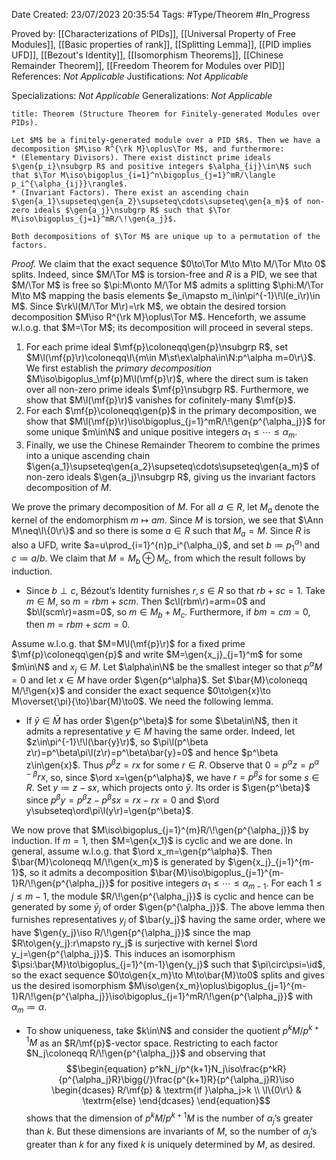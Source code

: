 <div class="topSpace"></div>

Date Created: 23/07/2023 20:35:54
Tags: #Type/Theorem #In_Progress

Proved by: [[Characterizations of PIDs]], [[Universal Property of Free Modules]], [[Basic properties of rank]], [[Splitting Lemma]], [[PID implies UFD]], [[Bezout's Identity]], [[Isomorphism Theorems]], [[Chinese Remainder Theorem]], [[Freedom Theorem for Modules over PID]]
References: <i>Not Applicable</i>
Justifications: <i>Not Applicable</i>

Specializations: <i>Not Applicable</i>
Generalizations: <i>Not Applicable</i>

``` ad-Theorem
title: Theorem (Structure Theorem for Finitely-generated Modules over PIDs).

Let $M$ be a finitely-generated module over a PID $R$. Then we have a decomposition $M\iso R^{\rk M}\oplus\Tor M$, and furthermore:
* (Elementary Divisors). There exist distinct prime ideals $\gen{p_i}\nsubgrp R$ and positive integers $\alpha_{ij}\in\N$ such that $\Tor M\iso\bigoplus_{i=1}^n\bigoplus_{j=1}^mR/\langle p_i^{\alpha_{ij}}\rangle$.
* (Invariant Factors). There exist an ascending chain $\gen{a_1}\supseteq\gen{a_2}\supseteq\cdots\supseteq\gen{a_m}$ of non-zero ideals $\gen{a_j}\nsubgrp R$ such that $\Tor M\iso\bigoplus_{j=1}^mR/\!\gen{a_j}$.

Both decompositions of $\Tor M$ are unique up to a permutation of the factors.

```

<i>Proof.</i> We claim that the exact sequence $0\to\Tor M\to M\to M/\Tor M\to 0$ splits. Indeed, since $M/\Tor M$ is torsion-free and $R$ is a PID, we see that $M/\Tor M$ is free so $\pi:M\onto M/\Tor M$ admits a splitting $\phi:M/\Tor M\to M$ mapping the basis elements $e_i\mapsto m_i\in\pi^{-1}\!\l(e_i\r)\in M$. Since $\rk\l(M/\Tor M\r)=\rk M$, we obtain the desired torsion decomposition $M\iso R^{\rk M}\oplus\Tor M$. Henceforth, we assume w.l.o.g. that $M=\Tor M$; its decomposition will proceed in several steps.
1. For each prime ideal $\mf{p}\coloneqq\gen{p}\nsubgrp R$, set $M\l(\mf{p}\r)\coloneqq\l\{m\in M\st\ex\alpha\in\N:p^\alpha m=0\r\}$. We first establish the <i>primary decomposition</i> $M\iso\bigoplus_\mf{p}M\l(\mf{p}\r)$, where the direct sum is taken over all non-zero prime ideals $\mf{p}\nsubgrp R$. Furthermore, we show that $M\l(\mf{p}\r)$ vanishes for cofinitely-many $\mf{p}$.
2. For each $\mf{p}\coloneqq\gen{p}$ in the primary decomposition, we show that $M\l(\mf{p}\r)\iso\bigoplus_{j=1}^mR/\!\gen{p^{\alpha_j}}$ for some unique $m\in\N$ and unique positive integers $\alpha_1\leq\cdots\leq\alpha_m$.
3. Finally, we use the Chinese Remainder Theorem to combine the primes into a unique ascending chain $\gen{a_1}\supseteq\gen{a_2}\supseteq\cdots\supseteq\gen{a_m}$ of non-zero ideals $\gen{a_j}\nsubgrp R$, giving us the invariant factors decomposition of $M$.

We prove the primary decomposition of $M$. For all $a\in R$, let $M_a$ denote the kernel of the endomorphism $m\mapsto am$. Since $M$ is torsion, we see that $\Ann M\neq\l\{0\r\}$ and so there is some $a\in R$ such that $M_a=M$. Since $R$ is also a UFD, write $a=u\prod_{i=1}^{n}p_i^{\alpha_i}$, and set $b\coloneqq p_1^{\alpha_1}$ and $c\coloneqq a/b$. We claim that $M=M_b\oplus M_c$, from which the result follows by induction.
* Since $b\perp c$, Bézout’s Identity furnishes $r,s\in R$ so that $rb+sc=1$. Take $m\in M$, so $m=rbm+scm$. Then $c\l(rbm\r)=arm=0$ and $b\l(scm\r)=asm=0$, so $m\in M_b+M_c$. Furthermore, if $bm=cm=0$, then $m=rbm+scm=0$.

Assume w.l.o.g. that $M=M\l(\mf{p}\r)$ for a fixed prime $\mf{p}\coloneqq\gen{p}$ and write $M=\gen{x_j}_{j=1}^m$ for some $m\in\N$ and $x_j\in M$. Let $\alpha\in\N$ be the smallest integer so that $p^\alpha M=0$ and let $x\in M$ have order $\gen{p^\alpha}$. Set $\bar{M}\coloneqq M/\!\gen{x}$ and consider the exact sequence $0\to\gen{x}\to M\overset{\pi}{\to}\bar{M}\to0$. We need the following lemma.
* If $\bar{y}\in\bar{M}$ has order $\gen{p^\beta}$ for some $\beta\in\N$, then it admits a representative $y\in M$ having the same order. Indeed, let $z\in\pi^{-1}\!\l(\bar{y}\r)$, so $\pi\l(p^\beta z\r)=p^\beta\pi\l(z\r)=p^\beta\bar{y}=0$ and hence $p^\beta z\in\gen{x}$. Thus $p^\beta z=rx$ for some $r\in R$. Observe that $0=p^\alpha z=p^{\alpha-\beta}rx$, so, since $\ord x=\gen{p^\alpha}$, we have $r=p^\beta s$ for some $s\in R$. Set $y\coloneqq z-sx$, which projects onto $\bar{y}$. Its order is $\gen{p^\beta}$ since $p^\beta y=p^\beta z-p^\beta sx=rx-rx=0$ and $\ord y\subseteq\ord\pi\l(y\r)=\gen{p^\beta}$.

We now prove that $M\iso\bigoplus_{j=1}^{m}R/\!\gen{p^{\alpha_j}}$ by induction. If $m=1$, then $M=\gen{x_1}$ is cyclic and we are done. In general, assume w.l.o.g. that $\ord x_m=\gen{p^\alpha}$. Then $\bar{M}\coloneqq M/\!\gen{x_m}$ is generated by $\gen{x_j}_{j=1}^{m-1}$, so it admits a decomposition $\bar{M}\iso\bigoplus_{j=1}^{m-1}R/\!\gen{p^{\alpha_j}}$ for positive integers $\alpha_1\leq\cdots\leq\alpha_{m-1}$. For each $1\leq j\leq m-1$, the module $R/\!\gen{p^{\alpha_j}}$ is cyclic and hence can be generated by some $\bar{y}_j$ of order $\gen{p^{\alpha_j}}$. The above lemma then furnishes representatives $y_j$ of $\bar{y_j}$ having the same order, where we have $\gen{y_j}\iso R/\!\gen{p^{\alpha_j}}$ since the map $R\to\gen{y_j}:r\mapsto ry_j$ is surjective with kernel $\ord y_j=\gen{p^{\alpha_j}}$. This induces an isomorphism $\psi:\bar{M}\to\bigoplus_{j=1}^{m-1}\gen{y_j}$ such that $\pi\circ\psi=\id$, so the exact sequence $0\to\gen{x_m}\to M\to\bar{M}\to0$ splits and gives us the desired isomorphism $M\iso\gen{x_m}\oplus\bigoplus_{j=1}^{m-1}R/\!\gen{p^{\alpha_j}}\iso\bigoplus_{j=1}^mR/\!\gen{p^{\alpha_j}}$ with $\alpha_m\coloneqq\alpha$.
* To show uniqueness, take $k\in\N$ and consider the quotient $p^kM/p^{k+1}M$ as an $R/\mf{p}$-vector space. Restricting to each factor $N_j\coloneqq R/\!\gen{p^{\alpha_j}}$ and observing that
$$\begin{equation}
    p^kN_j/p^{k+1}N_j\iso\frac{p^kR}{p^{\alpha_j}R}\bigg{/}\frac{p^{k+1}R}{p^{\alpha_j}R}\iso
    \begin{dcases}
        R/\mf{p} & \textrm{if }\alpha_j>k \\
        \l\{0\r\} & \textrm{else}
    \end{dcases}
\end{equation}$$
shows that the dimension of $p^kM/p^{k+1}M$ is the number of $\alpha_j$’s greater than $k$. But these dimensions are invariants of $M$, so the number of $\alpha_j$’s greater than $k$ for any fixed $k$ is uniquely determined by $M$, as desired.
